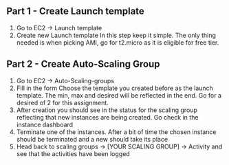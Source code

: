 ## Part 1 - Create Launch template
1. Go to EC2 -> Launch template
2. Create new Launch template
In this step keep it simple. The only thing needed is when picking AMI, go for t2.micro as it is eligible for free tier.

## Part 2 - Create Auto-Scaling Group
1. Go to EC2 -> Auto-Scaling-groups
2. Fill in the form
Choose the template you created before as the launch template.
The min, max and desired will be reflected in the end. Go for a desired of 2 for this assignment.
3. After creation you should see in the status for the scaling group reflecting that new instances are being created.
Go check in the instance dashboard
4. Terminate one of the instances.
After a bit of time the chosen instance should be terminated and a new should take its place
5. Head back to scaling groups -> [YOUR SCALING GROUP] -> Activity and see that the activities have been logged